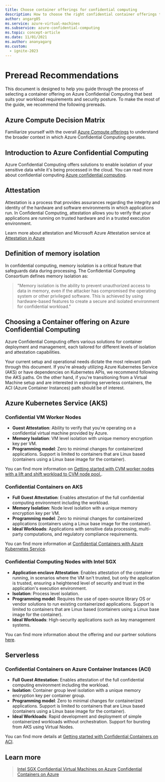 ```yaml
---
title: Choose container offerings for confidential computing
description: How to choose the right confidential container offerings to meet your security, isolation and developer needs.
author: angarg05
ms.service: azure-virtual-machines
ms.subservice: azure-confidential-computing
ms.topic: concept-article
ms.date: 11/01/2021
ms.author: ananyagarg
ms.custom:
  - ignite-2023
---
```


# Preread Recommendations

This document is designed to help you guide through the process of selecting a container offering on Azure Confidential Computing that best suits your workload requirements and security posture. To make the most of the guide, we recommend the following prereads.

## Azure Compute Decision Matrix

Familiarize yourself with the overall [Azure Compute offerings](/azure/architecture/guide/technology-choices/compute-decision-tree) to understand the broader context in which Azure Confidential Computing operates.

## Introduction to Azure Confidential Computing

Azure Confidential Computing offers solutions to enable isolation of your sensitive data while it's being processed in the cloud. You can read more about confidential computing [Azure confidential computing](./overview.md).

## Attestation

Attestation is a process that provides assurances regarding the integrity and identity of the hardware and software environments in which applications run. In Confidential Computing, attestation allows you to verify that your applications are running on trusted hardware and in a trusted execution environment. 

Learn more about attestation and Microsoft Azure Attestation service at [Attestation in Azure](/azure/attestation/basic-concepts)

## Definition of memory isolation

In confidential computing, memory isolation is a critical feature that safeguards data during processing. The Confidential Computing Consortium defines memory isolation as:

> "Memory isolation is the ability to prevent unauthorized access to data in memory, even if the attacker has compromised the operating system or other privileged software. This is achieved by using hardware-based features to create a secure and isolated environment for confidential workload."

## Choosing a Container offering on Azure Confidential Computing

Azure Confidential Computing offers various solutions for container deployment and management, each tailored for different levels of isolation and attestation capabilities.

Your current setup and operational needs dictate the most relevant path through this document. If you're already utilizing Azure Kubernetes Service (AKS) or have dependencies on Kubernetes APIs, we recommend following the AKS paths. On the other hand, if you're transitioning from a Virtual Machine setup and are interested in exploring serverless containers, the ACI (Azure Container Instances) path should be of interest.

## Azure Kubernetes Service (AKS)

### Confidential VM Worker Nodes

- **Guest Attestation**: Ability to verify that you're operating on a confidential virtual machine provided by Azure.
- **Memory Isolation**: VM level isolation with unique memory encryption key per VM.
- **Programming model**: Zero to minimal changes for containerized applications. Support is limited to containers that are Linux based (containers using a Linux base image for the container).

You can find more information on [Getting started with CVM worker nodes with a lift and shift workload to CVM node pool.](/azure/aks/use-cvm).

### Confidential Containers on AKS

- **Full Guest Attestation**: Enables attestation of the full confidential computing environment including the workload.
- **Memory Isolation**: Node level isolation with a unique memory encryption key per VM.
- **Programming model**: Zero to minimal changes for containerized applications (containers using a Linux base image for the container).
- **Ideal Workloads**: Applications with sensitive data processing, multi-party computations, and regulatory compliance requirements.

You can find more information at [Confidential Containers with Azure Kubernetes Service](/azure/aks/confidential-containers-overview).

### Confidential Computing Nodes with Intel SGX

- **Application enclave Attestation**: Enables attestation of the container running, in scenarios where the VM isn't trusted, but only the application is trusted, ensuring a heightened level of security and trust in the application's execution environment.
- **Isolation**: Process level isolation.
- **Programming model**: Requires the use of open-source library OS or vendor solutions to run existing containerized applications. Support is limited to containers that are Linux based (containers using a Linux base image for the container).
- **Ideal Workloads**: High-security applications such as key management systems.

You can find more information about the offering and our partner solutions [here](./confidential-containers.md).

## Serverless

### Confidential Containers on Azure Container Instances (ACI)

- **Full Guest Attestation**: Enables attestation of the full confidential computing environment including the workload.
- **Isolation**: Container group level isolation with a unique memory encryption key per container group.
- **Programming model**: Zero to minimal changes for containerized applications. Support is limited to containers that are Linux based (containers using a Linux base image for the container).
- **Ideal Workloads**: Rapid development and deployment of simple containerized workloads without orchestration. Support for bursting from AKS using Virtual Nodes.

You can find more details at [Getting started with Confidential Containers on ACI](/azure/container-instances/container-instances-confidential-overview).

## Learn more

> [Intel SGX Confidential Virtual Machines on Azure](./virtual-machine-solutions-sgx.md)
> [Confidential Containers on Azure](./confidential-containers.md)
